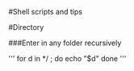 #Shell scripts and tips

#Directory

###Enter in any folder recursively

'''
for d in */ ; do 
  echo "$d"
done
'''
